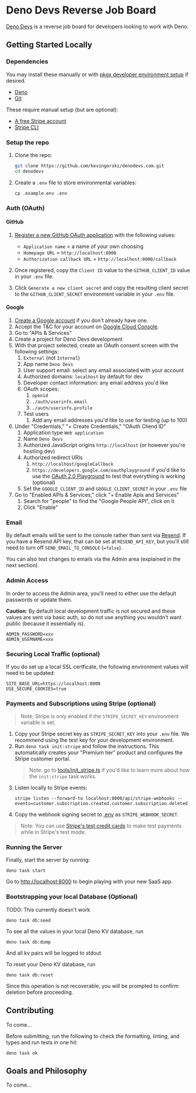 # Deno Devs Reverse Job Board

[Deno Devs](https://denodevs.com) is a reverse job board for developers looking
to work with Deno.

## Getting Started Locally

### Dependencies

You may install these manually or with
[pkgx developer environment setup](https://docs.pkgx.sh/using-dev/dev) if
desired.

- [Deno](https://deno.com/manual/getting_started/installation)
- [Git](https://github.com/git-guides/install-git)

These require manual setup (but are optional):

- [A free Stripe account](https://stripe.com)
- [Stripe CLI](https://stripe.com/docs/stripe-cli#install)

### Setup the repo

1. Clone the repo:

   ```bash
   git clone https://github.com/kevingorski/denodevs.com.git
   cd denodevs
   ```

2. Create a `.env` file to store environmental variables:

   ```
   cp .example.env .env
   ```

### Auth (OAuth)

#### GitHub

1. [Register a new GitHub OAuth application](https://github.com/settings/applications/new)
   with the following values:

   - `Application name` = a name of your own choosing
   - `Homepage URL` = `http://localhost:8000`
   - `Authorization callback URL` = `http://localhost:8000/callback`

2. Once registered, copy the `Client ID` value to the `GITHUB_CLIENT_ID` value
   in your `.env` file.
3. Click `Generate a new client secret` and copy the resulting client secret to
   the `GITHUB_CLIENT_SECRET` environment variable in your `.env` file.

#### Google

1. [Create a Google account](https://accounts.google.com) if you don't already
   have one.
2. Accept the T&C for your account on
   [Google Cloud Console](https://console.cloud.google.com/).
3. Go to "APIs & Services"
4. Create a project for Deno Devs development
5. With that project selected, create an OAuth consent screen with the following
   settings:
   1. `External` (not `Internal`)
   2. App name `Deno Devs`
   3. User support email: select any email associated with your account
   4. Authorized domains: `localhost` by default for dev
   5. Developer contact information: any email address you'd like
   6. OAuth scopes:
      1. `openid`
      2. `./auth/userinfo.email`
      3. `./auth/userinfo.profile`
   7. Test users
      1. Add any email addresses you'd like to use for testing (up to 100)
6. Under "Credentials," "+ Create Credentials," "OAuth Cliend ID"
   1. Application type `Web application`
   2. Name `Deno Devs`
   3. Authorized JavaScript origins `http://localhost` (or however you're
      hostiing dev)
   4. Authorized redirect URIs
      1. `http://localhost/googleCallback`
      2. `https://developers.google.com/oauthplayground` if you'd like to use
         the
         [OAuth 2.0 Playground](https://developers.google.com/oauthplayground/)
         to test that everything is working (optional)
   5. Set the `GOOGLE_CLIENT_ID` and `GOOGLE_CLIENT_SECRET` in your `.env` file
7. Go to "Enabled APIs & Services," click "+ Enable Apis and Services"
   1. Search for "people" to find the "Google People API", click on it
   2. Click "Enable"

### Email

By default emails will be sent to the console rather than sent via
[Resend](https://resend.com/). If you have a Resend API key, that can be set at
`RESEND_API_KEY`, but you'll still need to turn off `SEND_EMAIL_TO_CONSOLE`
(`=false`).

You can also test changes to emails via the Admin area (explained in the next
section).

### Admin Access

In order to access the Admin area, you'll need to either use the default
passwords or update them.

**Caution**: By default local development traffic is not secured and these
values are sent via basic auth, so do not use anything you wouldn't want public
(because it essentially is).

```env
ADMIN_PASSWORD=xxx
ADMIN_USERNAME=xxx
```

### Securing Local Traffic (optional)

If you do set up a local SSL certficate, the following environment values will
need to be updated:

```env
SITE_BASE_URL=https://localhost:8000
USE_SECURE_COOKIES=true
```

### Payments and Subscriptions using Stripe (optional)

> Note: Stripe is only enabled if the `STRIPE_SECRET_KEY` environment variable
> is set.

1. Copy your Stripe secret key as `STRIPE_SECRET_KEY` into your `.env` file. We
   recommend using the test key for your development environment.
2. Run `deno task init:stripe` and follow the instructions. This automatically
   creates your "Premium tier" product and configures the Stripe customer
   portal.
   > Note: go to [tools/init_stripe.ts](tools/init_stripe.ts) if you'd like to
   > learn more about how the `init:stripe` task works.
3. Listen locally to Stripe events:
   ```
   stripe listen --forward-to localhost:8000/api/stripe-webhooks --events=customer.subscription.created,customer.subscription.deleted
   ```
4. Copy the webhook signing secret to [.env](.env) as `STRIPE_WEBHOOK_SECRET`.

> Note: You can use
> [Stripe's test credit cards](https://stripe.com/docs/testing) to make test
> payments while in Stripe's test mode.

### Running the Server

Finally, start the server by running:

```
deno task start
```

Go to [http://localhost:8000](http://localhost:8000) to begin playing with your
new SaaS app.

### Bootstrapping your local Database (Optional)

TODO: This currently doesn't work

```
deno task db:seed
```

To see all the values in your local Deno KV database, run

```
deno task db:dump
```

And all kv pairs will be logged to stdout

To reset your Deno KV database, run

```
deno task db:reset
```

Since this operation is not recoverable, you will be prompted to confirm
deletion before proceeding.

## Contributing

To come...

Before submitting, run the following to check the formatting, linting, and types
and run tests in one hit:

```
deno task ok
```

## Goals and Philosophy

To come...
